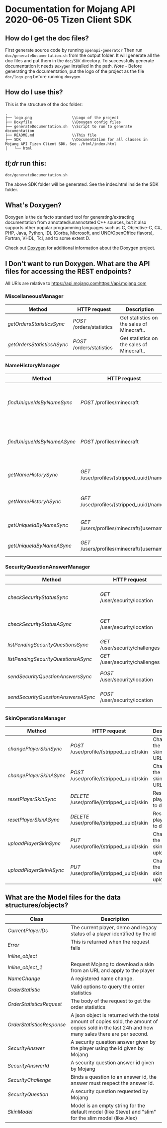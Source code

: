# Documentation for Mojang API 2020-06-05 Tizen Client SDK

## How do I get the doc files?
First generate source code by running `openapi-generator`
Then run `doc/generateDocumentation.sh` from the output folder. It will generate all the doc files and put them in the `doc/SDK` directory.
To successfully generate documentation it needs `Doxygen` installed in the path.
*Note* - Before generating the documentation, put the logo of the project as the file `doc/logo.png` before running `doxygen`.


## How do I use this?
This is the structure of the doc folder:

```
.
├── logo.png                  \\Logo of the project
├── Doxyfile                  \\Doxygen config files
├── generateDocumentation.sh  \\Script to run to generate documentation
├── README.md                 \\This file
├── SDK                       \\Documentation for all classes in Mojang API Tizen Client SDK. See ./html/index.html
│   └── html

```

## *tl;dr* run this:

```
doc/generateDocumentation.sh
```

The above SDK folder will be generated. See the index.html inside the SDK folder.


## What's Doxygen?
Doxygen is the de facto standard tool for generating/extracting documentation from annotated/unannotated C++ sources, but it also supports other popular programming languages such as C, Objective-C, C#, PHP, Java, Python, IDL (Corba, Microsoft, and UNO/OpenOffice flavors), Fortran, VHDL, Tcl, and to some extent D.

Check out [Doxygen](https://www.doxygen.org/) for additional information about the Doxygen project.

## I Don't want to run Doxygen. What are the API files for accessing the REST endpoints?
All URIs are relative to https://api.mojang.comhttps://api.mojang.com

### MiscellaneousManager
Method | HTTP request | Description
------------- | ------------- | -------------
*getOrdersStatisticsSync* | *POST* /orders/statistics | Get statistics on the sales of Minecraft..
*getOrdersStatisticsASync* | *POST* /orders/statistics | Get statistics on the sales of Minecraft..

### NameHistoryManager
Method | HTTP request | Description
------------- | ------------- | -------------
*findUniqueIdsByNameSync* | *POST* /profiles/minecraft | Find the current UUID of multiple players at once.
*findUniqueIdsByNameASync* | *POST* /profiles/minecraft | Find the current UUID of multiple players at once.
*getNameHistorySync* | *GET* /user/profiles/{stripped_uuid}/names | Gets the full player's name history.
*getNameHistoryASync* | *GET* /user/profiles/{stripped_uuid}/names | Gets the full player's name history.
*getUniqueIdByNameSync* | *GET* /users/profiles/minecraft/{username} | Find the UUID by name.
*getUniqueIdByNameASync* | *GET* /users/profiles/minecraft/{username} | Find the UUID by name.

### SecurityQuestionAnswerManager
Method | HTTP request | Description
------------- | ------------- | -------------
*checkSecurityStatusSync* | *GET* /user/security/location | Check if security questions are needed.
*checkSecurityStatusASync* | *GET* /user/security/location | Check if security questions are needed.
*listPendingSecurityQuestionsSync* | *GET* /user/security/challenges | Get list of questions.
*listPendingSecurityQuestionsASync* | *GET* /user/security/challenges | Get list of questions.
*sendSecurityQuestionAnswersSync* | *POST* /user/security/location | Send back the answers.
*sendSecurityQuestionAnswersASync* | *POST* /user/security/location | Send back the answers.

### SkinOperationsManager
Method | HTTP request | Description
------------- | ------------- | -------------
*changePlayerSkinSync* | *POST* /user/profile/{stripped_uuid}/skin | Changes the player skin by URL.
*changePlayerSkinASync* | *POST* /user/profile/{stripped_uuid}/skin | Changes the player skin by URL.
*resetPlayerSkinSync* | *DELETE* /user/profile/{stripped_uuid}/skin | Resets the player skin to default.
*resetPlayerSkinASync* | *DELETE* /user/profile/{stripped_uuid}/skin | Resets the player skin to default.
*uploadPlayerSkinSync* | *PUT* /user/profile/{stripped_uuid}/skin | Changes the player skin by upload.
*uploadPlayerSkinASync* | *PUT* /user/profile/{stripped_uuid}/skin | Changes the player skin by upload.


## What are the Model files for the data structures/objects?
Class | Description
------------- | -------------
 *CurrentPlayerIDs* | The current player, demo and legacy status of a player identified by the id
 *Error* | This is returned when the request fails
 *Inline_object* | 
 *Inline_object_1* | Request Mojang to download a skin from an URL and apply to the player
 *NameChange* | A registered name change.
 *OrderStatistic* | Valid options to query the order statistics
 *OrderStatisticsRequest* | The body of the request to get the order statistics
 *OrderStatisticsResponse* | A json object is returned with the total amount of copies sold, the amount of copies sold in the last 24h and how many sales there are per second.
 *SecurityAnswer* | A security question answer given by the player using the id given by Mojang
 *SecurityAnswerId* | A security question answer id given by Mojang
 *SecurityChallenge* | Binds a question to an answer id, the answer must respect the answer id.
 *SecurityQuestion* | A security question requested by Mojang
 *SkinModel* | Model is an empty string for the default model (like Steve) and \"slim\" for the slim model (like Alex)

